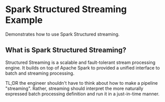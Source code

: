 # Spark Structured Streaming Example

Demonstrates how to use Spark Structured streaming.

## What is Spark Structured Streaming?

Structured Streaming is a scalable and fault-tolerant stream processing engine.
It builds on top of Apache Spark to provided a unified interface to batch and
streaming processing.

TL;DR the engineer shouldn't have to think about how to make a pipeline
"streaming". Rather, streaming should interpret the more naturally expressed
batch processing definition and run it in a just-in-time manner.
